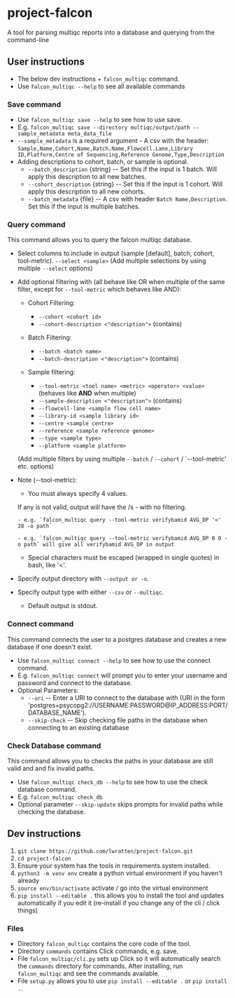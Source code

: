 # project-falcon
A tool for parsing multiqc reports into a database and querying from the command-line

## User instructions
- The below dev instructions + `falcon_multiqc` command.
- Use `falcon_multiqc --help` to see all available commands

### Save command
- Use `falcon_multiqc save --help` to see how to use save.
- E.g. `falcon_multiqc save --directory multiqc/output/path --sample_metadata meta_data_file`
- `--sample_metadata` is a required argument - A csv with the header: `Sample,Name,Cohort,Name,Batch,Name,Flowcell.Lane,Library ID,Platform,Centre of Sequencing,Reference Genome,Type,Description`
- Adding descriptions to cohort, batch, or sample is optional.
  - `--batch_description` {string} -- Set this if the input is 1 batch. Will apply this description to all new batches.
  - `--cohort_description` {string} -- Set this if the input is 1 cohort. Will apply this description to all new cohorts.
  - `--batch_metadata` {file} -- A csv with header `Batch Name,Description`. Set this if the input is multiple batches.

### Query command
This command allows you to query the falcon multiqc database.

- Select columns to include in output (sample [default], batch, cohort, tool-metric).
    `--select <sample>`
    (Add multiple selections by using multiple `--select` options)

- Add optional filtering with (all behave like OR when multiple of the same filter, except for `--tool-metric` which behaves like AND):

    - Cohort Filtering:
      - `--cohort <cohort id>` 
      - `--cohort-description <"description">` (contains)

    - Batch Filtering:
      - `--batch <batch name>`
      - `--batch-description <"description">` (contains)
      
    - Sample filtering:
      - `--tool-metric <tool name> <metric> <operator> <value>` (behaves like **AND** when multiple)
      - `--sample-description <"description">` (contains)
      - `--flowcell-lane <sample flow cell name>` 
      - `--library-id <sample library id>` 
      - `--centre <sample centre>` 
      - `--reference <sample reference genome>` 
      - `--type <sample type>` 
      - `--platform <sample platform>` 

    (Add multiple filters by using multiple `--batch` / `--cohort` / `--tool-metric' etc. options)
    
- Note (--tool-metric): 
    - You must always specify 4 values. 
    
    If any <operator> is not valid, output will have the <metric>/s - with no filtering.
      
      - e.g. `falcon_multiqc query --tool-metric verifybamid AVG_DP '<' 28 -o path`

      - e.g. `falcon_multiqc query --tool-metric verifybamid AVG_DP 0 0 -o path` will give all verifybamid AVG_DP in output


    - Special characters must be escaped (wrapped in single quotes) in bash, like '<'.

- Specify output directory with `--output or -o`. 
- Specify output type with either `--csv` or `--multiqc`.
   - Default output is stdout.
   
### Connect command
This command connects the user to a postgres database and creates a new database if one doesn't exist.

- Use `falcon_multiqc connect --help` to see how to use the connect command.
- E.g. `falcon_multiqc connect` will prompt you to enter your username and password and connect to the database.
- Optional Parameters:
  - `--uri` <Database URI> -- Enter a URI to connect to the database with (URI in the form 'postgres+psycopg2://USERNAME:PASSWORD@IP_ADDRESS:PORT/DATABASE_NAME').
  - `--skip-check` -- Skip checking file paths in the database when connecting to an existing database
   
### Check Database command
This command allows you to checks the paths in your database are still valid and and fix invalid paths.

- Use `falcon_multiqc check_db --help` to see how to use the check database command.
- E.g. `falcon_multiqc check_db`
- Optional parameter `--skip-update` skips prompts for invalid paths while checking the database.

## Dev instructions
1. `git clone https://github.com/lwratten/project-falcon.git`
2. `cd project-falcon`
3.  Ensure your system has the tools in requirements.system installed.
4. `python3 -m venv env` create a python virtual environment if you haven't already
5. `source env/bin/activate`  activate / go into the virtual environment
6. `pip install --editable .` this allows you to install the tool and updates automatically if you edit it (re-install if you change any of the cli / click things)


### Files
* Directory `falcon_multiqc` contains the core code of the tool.
* Directory `commands` contains Click commands, e.g. save. 
* File `falcon_multiqc/cli.py` sets up Click so it will automatically search the `commands` directory for commands. After installing, run `falcon_multiqc` and see the commands available.
* File `setup.py` allows you to use `pip install --editable .` or `pip install .`.


